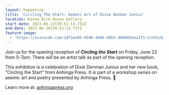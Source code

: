 ```yaml
---
layout: happening
title: 'Circling The Start: Asemic Art of Dixie Denman Junius'
location: Karma Bird House Gallery
start-date: 2023-06-23T20:51:13.732Z
end-date: 2023-06-26T20:51:13.737Z
feature-image:
  - 'https://ucarecdn.com/1df1ee05-0596-4dd6-b8b2-4b6003eea2f3~1/nth/0/'
---
```

Join us for the opening reception of _**Circling the Start**_ on Friday, June 22 from 5–7pm. There will be an artist talk as part of the opening reception.

This exhibition is a celebration of Dixie Denman Junius and her new book, “Circling the Start” from Anhinga Press.  It is part of a workshop series on asemic art and poetry presented by Anhinga Press.

Learn more at: [anhingapress.org](http://www.anhingapress.org/)
